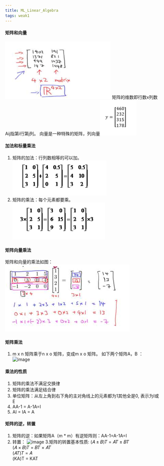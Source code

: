```yaml
---
title: ML_Linear_Algebra
tags: weak1
---
```

#### 矩阵和向量
 ![image](https://github.com/jccjd/Coursera-Machine-Learning/blob/master/week-1/tu/image37.PNG?raw=true)
 矩阵的维数即行数x列数
 Aij指第i行第j列。
 向量是一种特殊的矩阵，列向量![image](https://github.com/jccjd/Coursera-Machine-Learning/blob/master/week-1/tu/image37.2.PNG?raw=true)

#### 加法和标量乘法
1. 矩阵的加法：行列数相等的可以加。
![image](https://github.com/jccjd/Coursera-Machine-Learning/blob/master/week-1/tu/image38.PNG?raw=true)
2. 矩阵的乘法：每个元素都要乘。
![image](https://github.com/jccjd/Coursera-Machine-Learning/blob/master/week-1/tu/image38.2.PNG?raw=true)
#### 矩阵向量乘法
矩阵和向量的乘法如图：
![image](https://github.com/jccjd/Coursera-Machine-Learning/blob/master/week-1/tu/image39.PNG?raw=true)
#### 矩阵乘法
1. m x n 矩阵乘于n x o 矩阵，变成m x o 矩阵。
如下两个矩阵A，B ：
![image](40)
#### 乘法的性质
1. 矩阵的乘法不满足交换律
2. 矩阵的乘法满足结合律
3. 单位矩阵：从左上角到右下角的主对角线上的元素都为1其他全是0, 表示为I或E
4. AA-1 = A-1A=I
5. AI = IA = A
#### 矩阵的逆，转置
1. 矩阵的逆：如果矩阵A（m * m）有逆矩阵则：AA-1=A-1A=I
2. 转置：
![image](42)
3.矩阵的转置基本性质: 
(𝐴 ± 𝐵)𝑇 = 𝐴𝑇 ± 𝐵𝑇  
(𝐴 × 𝐵)𝑇 = 𝐵𝑇 × 𝐴𝑇  
(𝐴𝑇)𝑇 = 𝐴  
(KA)T = KAT